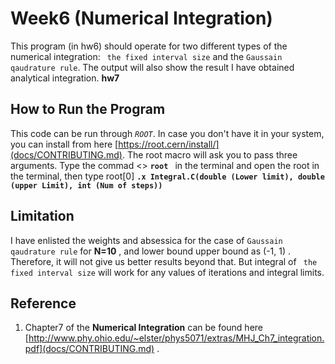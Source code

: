 # Week6 (Numerical Integration) 
This program (in hw6) should operate for two different types of the numerical integration: ``` the fixed interval size```  and the ```Gaussain qaudrature rule```. The output will also show the result I have obtained analytical integration. 
**hw7**


## How to Run the Program
This code can be run through *`ROOT`*. In case you don't have it in your system, you can install from here [https://root.cern/install/](docs/CONTRIBUTING.md). The root macro will ask you to pass three arguments. 
Type the commad <> **`root `** in the terminal and open the root in the terminal, then type root[0] **`.x Integral.C(double (Lower limit), double (upper Limit), int (Num of steps))`**
## Limitation
I have enlisted  the weights and absessica for the case of ```Gaussain qaudrature rule``` for **N=10** , and lower bound upper bound as (-1, 1) . Therefore, it will not give us better results beyond that. But integral of ``` the fixed interval size``` will work for any values of iterations and integral limits. 
## Reference 
1. Chapter7 of the **Numerical Integration** can be found here [http://www.phy.ohio.edu/~elster/phys5071/extras/MHJ_Ch7_integration.pdf](docs/CONTRIBUTING.md) . 
